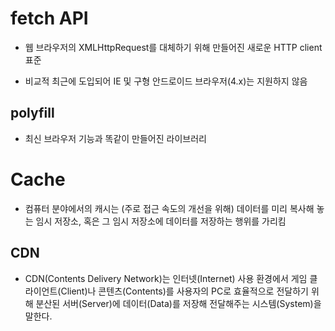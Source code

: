 # fetch API

* 웹 브라우저의 XMLHttpRequest를 대체하기 위해 만들어진 새로운 HTTP client 표준

* 비교적 최근에 도입되어 IE 및 구형 안드로이드 브라우저(4.x)는 지원하지 않음

## polyfill

* 최신 브라우저 기능과 똑같이 만들어진 라이브러리


# Cache

* 컴퓨터 분야에서의 캐시는 (주로 접근 속도의 개선을 위해) 데이터를 미리 복사해 놓는 임시 저장소, 혹은 그 임시 저장소에 데이터를 저장하는 행위를 가리킴

## CDN 

* CDN(Contents Delivery Network)는 인터넷(Internet) 사용 환경에서 게임 클라이언트(Client)나 콘텐츠(Contents)를 사용자의 PC로 효율적으로 전달하기 위해 분산된 서버(Server)에 데이터(Data)를 저장해 전달해주는 시스템(System)을 말한다.



 